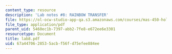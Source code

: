 ```yaml
---
content_type: resource
description: 'Lab notes #8: RAINBOW TRANSFER'
file: https://ol-ocw-studio-app-qa.s3.amazonaws.com/courses/mas-450-holographic-imaging-spring-2003/67a4470628535acbf56fd75efee884ee_lab8.pdf
file_type: application/pdf
parent_uid: 5460ec1b-7397-abb2-7fe8-e672ee6e3301
resourcetype: Document
title: lab8.pdf
uid: 67a44706-2853-5acb-f56f-d75efee884ee
---
```

